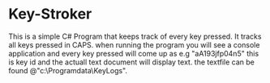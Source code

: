 # Key-Stroker
This is a simple C# Program that keeps track of every key pressed. It tracks all keys pressed in CAPS. when running the program you will see a console application and every key pressed will come up as e.g "aA193jfp04n5" this is key id and the actuall text document will display text. the textfile can be found @"c:\Programdata\KeyLogs\". 
